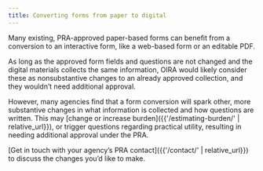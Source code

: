 ```yaml
---
title: Converting forms from paper to digital
---
```


Many existing, PRA-approved paper-based forms can benefit from a conversion to an interactive form, like a web-based form or an editable PDF. 

As long as the approved form fields and questions are not changed and the digital materials collects the same information, OIRA would likely consider these as nonsubstantive changes to an already approved collection, and they wouldn’t need additional approval. 
 
However, many agencies find that a form conversion will spark other, more substantive changes in what information is collected and how questions are written. This may [change or increase burden]({{'/estimating-burden/' | relative_url}}), or trigger questions regarding practical utility, resulting in needing additional approval under the PRA. 

[Get in touch with your agency’s PRA contact]({{'/contact/' | relative_url}}) to discuss the changes you’d like to make.


 
 



